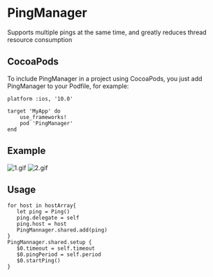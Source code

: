 # PingManager
Supports multiple pings at the same time, and greatly reduces thread resource consumption

## CocoaPods
To include PingManager in a project using CocoaPods, you just add PingManager to your Podfile, for example:

    platform :ios, '10.0'

    target 'MyApp' do
        use_frameworks!
        pod 'PingManager'
    end


## Example
![1.gif](https://github.com/Yewenyu/PingManager/blob/master/1.gif) ![2.gif](https://github.com/Yewenyu/PingManager/blob/master/2.gif)
## Usage
```
for host in hostArray{
   let ping = Ping()
   ping.delegate = self
   ping.host = host
   PingMannager.shared.add(ping)
}
PingMannager.shared.setup {
   $0.timeout = self.timeout
   $0.pingPeriod = self.period
   $0.startPing()
}
```

